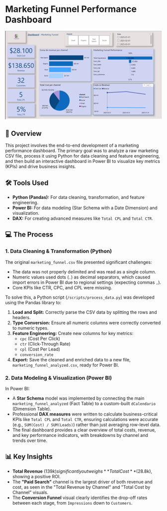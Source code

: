 # Marketing Funnel Performance Dashboard

![Marketing Dashboard Preview](Mktenglish.PNG)

## 📖 Overview

This project involves the end-to-end development of a marketing performance dashboard. The primary goal was to analyze a raw marketing CSV file, process it using Python for data cleaning and feature engineering, and then build an interactive dashboard in Power BI to visualize key metrics (KPIs) and drive business insights.

## 🛠️ Tools Used

* **Python (Pandas):** For data cleaning, transformation, and feature engineering.
* **Power BI:** For data modeling (Star Schema with a Date Dimension) and visualization.
* **DAX:** For creating advanced measures like `Total CPL` and `Total CTR`.

## 💻 The Process

### 1. Data Cleaning & Transformation (Python)

The original `marketing_funnel.csv` file presented significant challenges:
* The data was not properly delimited and was read as a single column.
* Numeric values used dots (`.`) as decimal separators, which caused import errors in Power BI due to regional settings (expecting commas `,`).
* Core KPIs like CTR, CPC, and CPL were missing.

To solve this, a Python script (`/scripts/process_data.py`) was developed using the Pandas library to:
1.  **Load and Split:** Correctly parse the CSV data by splitting the rows and headers.
2.  **Type Conversion:** Ensure all numeric columns were correctly converted to numeric types.
3.  **Feature Engineering:** Create new columns for key metrics:
    * `cpc` (Cost Per Click)
    * `ctr` (Click-Through Rate)
    * `cpl` (Cost Per Lead)
    * `conversion_rate`
4.  **Export:** Save the cleaned and enriched data to a new file, `marketing_funnel_analyzed.csv`, ready for Power BI.

### 2. Data Modeling & Visualization (Power BI)

In Power BI:
* A **Star Schema** model was implemented by connecting the main `marketing_funnel_analyzed` (Fact Table) to a custom-built `dCalendario` (Dimension Table).
* Professional **DAX measures** were written to calculate business-critical KPIs like `Total CPL` and `Total CTR`, ensuring calculations were accurate (e.g., `SUM(Cost) / SUM(Leads)`) rather than just averaging row-level data.
* The final dashboard provides a clear overview of total costs, revenue, and key performance indicators, with breakdowns by channel and trends over time.

## 📊 Key Insights

* **Total Revenue** ($139k) significantly outweighs **Total Cost** ($28.8k), showing a positive ROI.
* The **"Paid Search"** channel is the largest driver of both revenue and cost, as seen in the "Total Revenue by Channel" and "Total Cost by Channel" visuals.
* The **Conversion Funnel** visual clearly identifies the drop-off rates between each stage, from `Impressions` down to `Customers`.


